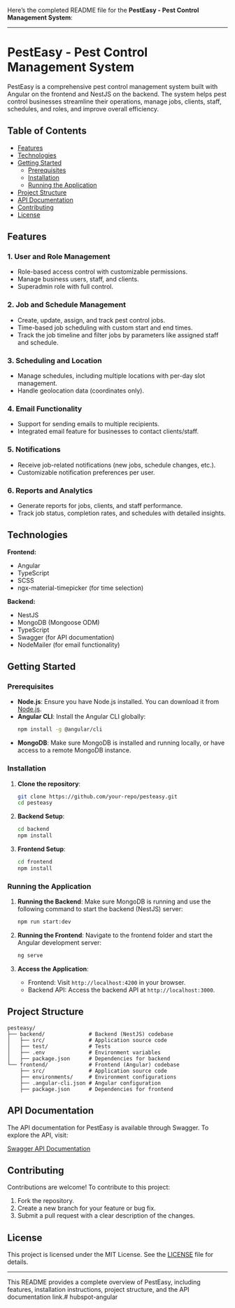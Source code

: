 Here’s the completed README file for the **PestEasy - Pest Control Management System**:

---

# PestEasy - Pest Control Management System

PestEasy is a comprehensive pest control management system built with Angular on the frontend and NestJS on the backend. The system helps pest control businesses streamline their operations, manage jobs, clients, staff, schedules, and roles, and improve overall efficiency.

## Table of Contents

- [Features](#features)
- [Technologies](#technologies)
- [Getting Started](#getting-started)
  - [Prerequisites](#prerequisites)
  - [Installation](#installation)
  - [Running the Application](#running-the-application)
- [Project Structure](#project-structure)
- [API Documentation](#api-documentation)
- [Contributing](#contributing)
- [License](#license)

## Features

### 1. User and Role Management

- Role-based access control with customizable permissions.
- Manage business users, staff, and clients.
- Superadmin role with full control.

### 2. Job and Schedule Management

- Create, update, assign, and track pest control jobs.
- Time-based job scheduling with custom start and end times.
- Track the job timeline and filter jobs by parameters like assigned staff and schedule.

### 3. Scheduling and Location

- Manage schedules, including multiple locations with per-day slot management.
- Handle geolocation data (coordinates only).

### 4. Email Functionality

- Support for sending emails to multiple recipients.
- Integrated email feature for businesses to contact clients/staff.

### 5. Notifications

- Receive job-related notifications (new jobs, schedule changes, etc.).
- Customizable notification preferences per user.

### 6. Reports and Analytics

- Generate reports for jobs, clients, and staff performance.
- Track job status, completion rates, and schedules with detailed insights.

## Technologies

**Frontend:**

- Angular
- TypeScript
- SCSS
- ngx-material-timepicker (for time selection)

**Backend:**

- NestJS
- MongoDB (Mongoose ODM)
- TypeScript
- Swagger (for API documentation)
- NodeMailer (for email functionality)

## Getting Started

### Prerequisites

- **Node.js**: Ensure you have Node.js installed. You can download it from [Node.js](https://nodejs.org/).
- **Angular CLI**: Install the Angular CLI globally:
  ```bash
  npm install -g @angular/cli
  ```
- **MongoDB**: Make sure MongoDB is installed and running locally, or have access to a remote MongoDB instance.

### Installation

1. **Clone the repository**:
   ```bash
   git clone https://github.com/your-repo/pesteasy.git
   cd pesteasy
   ```

2. **Backend Setup**:
   ```bash
   cd backend
   npm install
   ```

3. **Frontend Setup**:
   ```bash
   cd frontend
   npm install
   ```

### Running the Application

1. **Running the Backend**:
   Make sure MongoDB is running and use the following command to start the backend (NestJS) server:
   ```bash
   npm run start:dev
   ```

2. **Running the Frontend**:
   Navigate to the frontend folder and start the Angular development server:
   ```bash
   ng serve
   ```

3. **Access the Application**:
   - Frontend: Visit `http://localhost:4200` in your browser.
   - Backend API: Access the backend API at `http://localhost:3000`.

## Project Structure

```
pesteasy/
├── backend/              # Backend (NestJS) codebase
│   ├── src/              # Application source code
│   ├── test/             # Tests
│   ├── .env              # Environment variables
│   ├── package.json      # Dependencies for backend
└── frontend/             # Frontend (Angular) codebase
    ├── src/              # Application source code
    ├── environments/     # Environment configurations
    ├── .angular-cli.json # Angular configuration
    ├── package.json      # Dependencies for frontend
```

## API Documentation

The API documentation for PestEasy is available through Swagger. To explore the API, visit:

[Swagger API Documentation](https://dev.backend.pesteasyapp.com/docs)

## Contributing

Contributions are welcome! To contribute to this project:

1. Fork the repository.
2. Create a new branch for your feature or bug fix.
3. Submit a pull request with a clear description of the changes.

## License

This project is licensed under the MIT License. See the [LICENSE](LICENSE) file for details.

---

This README provides a complete overview of PestEasy, including features, installation instructions, project structure, and the API documentation link.# hubspot-angular
